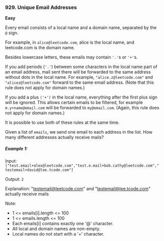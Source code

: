 ### 929. Unique Email Addresses
**Easy**

Every email consists of a local name and a domain name, separated by the `@` sign.

For example, in `alice@leetcode.com`, alice is the local name, and leetcode.com is the domain name.

Besides lowercase letters, these emails may contain `'.'`s or `'+'`s.

If you add periods (`'.'`) between some characters in the local name part of an email address, mail sent there will be forwarded to the same address without dots in the local name.  For example, `"alice.z@leetcode.com"` and `"alicez@leetcode.com"` forward to the same email address.  (Note that this rule does not apply for domain names.)

If you add a plus `('+')` in the local name, everything after the first plus sign will be ignored. This allows certain emails to be filtered, for example `m.y+name@email.com` will be forwarded to `my@email.com`.  (Again, this rule does not apply for domain names.)

It is possible to use both of these rules at the same time.

Given a list of `emails`, we send one email to each address in the list.  How many different addresses actually receive mails?

##### Example 1:
Input: `["test.email+alex@leetcode.com","test.e.mail+bob.cathy@leetcode.com","testemail+david@lee.tcode.com"]`

Output: `2`

Explanation: "testemail@leetcode.com" and "testemail@lee.tcode.com" actually receive mails

Note:
* 1 <= emails[i].length <= 100
* 1 <= emails.length <= 100
* Each emails[i] contains exactly one '@' character.
* All local and domain names are non-empty.
* Local names do not start with a '+' character.
